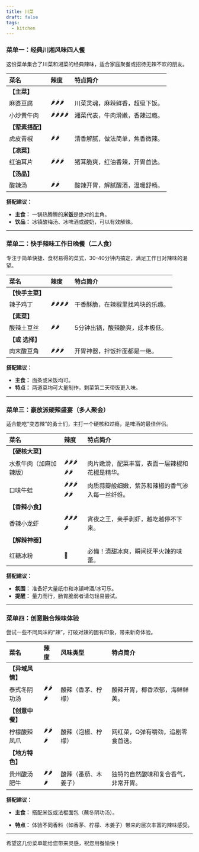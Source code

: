 ```yaml
---
title: 川菜
draft: false
tags:
  - kitchen
---
```


### **菜单一：经典川湘风味四人餐**

这份菜单集合了川菜和湘菜的经典辣味，适合家庭聚餐或招待无辣不欢的朋友。

| 菜名             | 辣度 | 特点简介                       |
| :--------------- | :--- | :----------------------------- |
| **【主菜】**     |      |                                |
| 麻婆豆腐         | 🌶️🌶️🌶️  | 川菜灵魂，麻辣鲜香，超级下饭。 |
| 小炒黄牛肉       | 🌶️🌶️🌶️🌶️ | 湘菜代表，牛肉滑嫩，香辣过瘾。 |
| **【荤素搭配】** |      |                                |
| 虎皮青椒         | 🌶️🌶️   | 清香解腻，做法简单，焦香微辣。 |
| **【凉菜】**     |      |                                |
| 红油耳片         | 🌶️🌶️🌶️  | 猪耳脆爽，红油香辣，开胃首选。 |
| **【汤品】**     |      |                                |
| 酸辣汤           | 🌶️🌶️   | 酸辣开胃，解腻醒酒，温暖舒畅。 |

**搭配建议：**

* **主食：** 一锅热腾腾的**米饭**是绝对的主角。
* **饮品：** 冰镇酸梅汤、冰啤酒或酸奶，可以有效解辣。

---

### **菜单二：快手辣味工作日晚餐（二人食）**

专注于简单快捷、食材易得的菜式，30-40分钟内搞定，满足工作日对辣味的渴望。

| 菜名             | 辣度 | 特点简介                         |
| :--------------- | :--- | :------------------------------- |
| **【快手主菜】** |      |                                  |
| 辣子鸡丁         | 🌶️🌶️🌶️🌶️ | 干香酥脆，在辣椒里找鸡块的乐趣。 |
| **【素菜】**     |      |                                  |
| 酸辣土豆丝       | 🌶️🌶️   | 5分钟出锅，酸辣脆爽，成本极低。  |
| **【或 选择】**  |      |                                  |
| 肉末酸豆角       | 🌶️🌶️🌶️  | 开胃神器，拌饭拌面都是一绝。     |

**搭配建议：**

* **主食：** 面条或米饭均可。
* **特点：** 两道菜均可大量制作，剩菜第二天带饭更入味。

---

### **菜单三：豪放派硬辣盛宴（多人聚会）**

适合能吃“变态辣”的勇士们，主打一个硬核和过瘾，是啤酒的最佳伴侣。

| 菜名                   | 辣度  | 特点简介                                         |
| :--------------------- | :---- | :----------------------------------------------- |
| **【硬核大菜】**       |       |                                                  |
| 水煮牛肉（加麻加辣版） | 🌶️🌶️🌶️🌶️🌶️ | 肉片嫩滑，配菜丰富，表面一层辣椒和花椒是精华。   |
| 口味牛蛙               | 🌶️🌶️🌶️🌶️🌶️ | 肉质蒜瓣般细嫩，紫苏和辣椒的香气渗入每一丝纤维。 |
| **【香辣小食】**       |       |                                                  |
| 香辣小龙虾             | 🌶️🌶️🌶️🌶️  | 宵夜之王，亲手剥虾，越吃越停不下来。             |
| **【解辣神器】**       |       |                                                  |
| 红糖冰粉               | 🚫     | 必備！清甜冰爽，瞬间抚平火辣的味蕾。             |

**搭配建议：**

* **氛围：** 准备好大量纸巾和冰镇啤酒/冰可乐。
* **提醒：** 量力而行，肠胃脆弱者请勿轻易尝试。

---

### **菜单四：创意融合辣味体验**

尝试一些不同风味的“辣”，打破对辣的固有印象，带来新奇体验。

| 菜名             | 辣度 | 风味类型             | 特点简介                             |
| :--------------- | :--- | :------------------- | :----------------------------------- |
| **【异域风情】** |      |                      |                                      |
| 泰式冬阴功汤     | 🌶️🌶️🌶️  | 酸辣（香茅、柠檬）   | 酸辣开胃，椰香浓郁，海鲜鲜美。       |
| **【创意中餐】** |      |                      |                                      |
| 柠檬酸辣凤爪     | 🌶️🌶️🌶️  | 酸辣（泡椒、柠檬）   | 网红菜，Q弹有嚼劲，追剧零食首选。    |
| **【地方特色】** |      |                      |                                      |
| 贵州酸汤肥牛     | 🌶️🌶️🌶️  | 酸辣（番茄、木姜子） | 独特的自然酸味和复合香气，非常开胃。 |

**搭配建议：**

* **主食：** 搭配米饭或法棍面包（蘸冬阴功汤）。

* **特点：** 体验不同香料（如香茅、柠檬、木姜子）带来的层次丰富的辣味感受。

---

希望这几份菜单能给您带来灵感，祝您用餐愉快！
